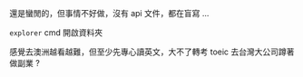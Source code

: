 還是蠻閒的，但事情不好做，沒有 api 文件，都在盲寫 ...

`explorer` cmd 開啟資料夾

感覺去澳洲越看越難，但至少先專心讀英文，大不了轉考 toeic 去台灣大公司蹲著做副業 ?
